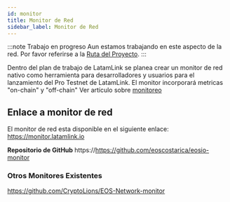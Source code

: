```yaml
---
id: monitor
title: Monitor de Red
sidebar_label: Monitor de Red
---
```


:::note Trabajo en progreso
Aun estamos trabajando en este aspecto de la red. Por favor referirse a la [Ruta del Proyecto](./roadmap.md).
:::

Dentro del plan de trabajo de LatamLink se planea crear un monitor de red nativo como herramienta para desarrolladores y usuarios para el lanzamiento del Pro Testnet de LatamLink. El monitor incorporará metricas "on-chain" y "off-chain"  Ver artículo sobre [monitoreo](monitoreo.md)

## Enlace a monitor de red

El monitor de red esta disponible en el siguiente enlace: https://monitor.latamlink.io

**Repositorio de GitHub** https://https://github.com/eoscostarica/eosio-monitor
 

### Otros Monitores Existentes 

https://github.com/CryptoLions/EOS-Network-monitor



